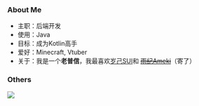 ### About Me
- 主职：后端开发
- 使用：Java
- 目标：成为Kotlin高手
- 爱好：Minecraft, Vtuber
- 关于：我是一个**老普信**，我最喜欢[岁己SUI](https://space.bilibili.com/1954091502)和 ~~[雨纪Ameki](https://space.bilibili.com/1932862336)~~（寄了）

### Others

<img src="https://github-readme-stats.vercel.app/api/top-langs/?username=Mercurows&layout=compact" />
